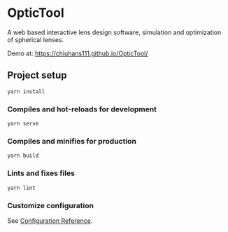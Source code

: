 # OpticTool
A web based interactive lens design software, simulation and optimization of spherical lenses.

Demo at: https://chiuhans111.github.io/OpticTool/

## Project setup
```
yarn install
```

### Compiles and hot-reloads for development
```
yarn serve
```

### Compiles and minifies for production
```
yarn build
```

### Lints and fixes files
```
yarn lint
```

### Customize configuration
See [Configuration Reference](https://cli.vuejs.org/config/).
